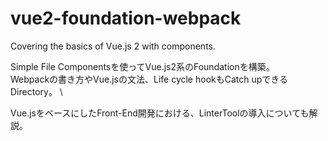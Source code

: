 # vue2-foundation-webpack
Covering the basics of Vue.js 2 with components.

Simple File Componentsを使ってVue.js2系のFoundationを構築。 \
Webpackの書き方やVue.jsの文法、Life cycle hookもCatch upできるDirectory。 \

Vue.jsをベースにしたFront-End開発における、LinterToolの導入についても解説。
